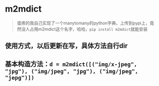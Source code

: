 # m2mdict
> 蛋疼的我自己实现了一个manytomany的python字典，上传到pypi上，竟然没人占用m2mdict这个名字，哈哈，`pip install m2mdict`就能安装

## 使用方式，以后更新在写，具体方法自行dir

## 基本构造方法：`d = m2mdict([("img/x-jpeg", "jpg"), ("img/jpeg", "jpg"), ("img/jpeg", "jepg")])`
